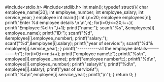 #include<stdio.h>
#include<stdlib.h>
int main();
typedef struct(){
 char employee_name[30];
 int employee_number;
 int employee_salary;
 int service_year;
 } employee
 int main(){
int i,n=20;
employee employees[n];
printf("Enter %d employee details \n \n",n);
for(i=0;i<=20;i++){
 printf("Employee:%d \n ",i+1);
 printf("name:");
scanf("%s", &employees[i]. employee_name);
printf("ID:");
scanf("%d", &employee[i].employee_number);
printf("salary:");
scanf("%d",&employee[i].salary);
printf("year of service:");
scanf("%d"& employee[i].service_year);
}
printf("-----------all the employee details-----------\n");
for(i=0;i<=n;i++);
printf("employee name\t:");
printf("%s\n", employee[i].employee _name);
printf("employee number\t:);
printf("%d\n", employee[i].employee_number);
printf("salary\t");
printf("%d\n", employee[i].salary);
printf("year of service\t");
printf("%d\n",employee[i].service_year);
printf("\n");
}
return 0;
}

